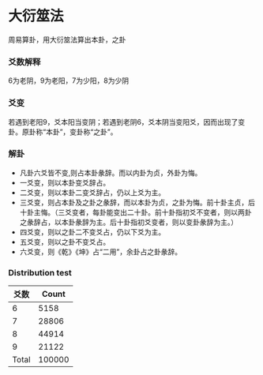 # 大衍筮法

周易算卦，用大衍筮法算出本卦，之卦

### 爻数解释
6为老阴，9为老阳，7为少阳，8为少阴

### 爻变
若遇到老阳9，爻本阳当变阴；若遇到老阴6，爻本阴当变阳爻，因而出现了变卦。原卦称“本卦”，变卦称“之卦”。

### 解卦
- 凡卦六爻皆不变,则占本卦彖辞。而以内卦为贞，外卦为悔。
- 一爻变，则以本卦变爻辞占。
- 二爻变，则以本卦二变爻辞占，仍以上爻为主。
- 三爻变，则占本卦及之卦之彖辞，而以本卦为贞，之卦为悔。前十卦主贞，后十卦主悔。（三爻变者，每卦能变出二十卦。前十卦指初爻不变者，则以两卦之彖辞占，以本卦彖辞为主。后十卦指初爻变者，则以变卦彖辞为主。）
- 四爻变，则以之卦二不变爻占，仍以下爻为主。
- 五爻变，则以之卦不变爻占。
- 六爻变，则《乾》《坤》占“二用”，余卦占之卦彖辞。

### Distribution test
|爻数|Count|
|-|-|
|6| 5158|
|7|28806|
|8|44914|
|9|21122|
|Total|100000|
